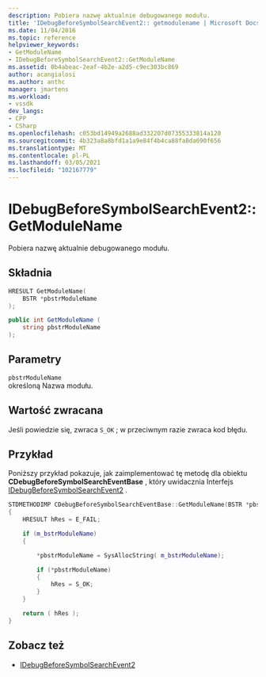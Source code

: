 ```yaml
---
description: Pobiera nazwę aktualnie debugowanego modułu.
title: 'IDebugBeforeSymbolSearchEvent2:: getmodulename | Microsoft Docs'
ms.date: 11/04/2016
ms.topic: reference
helpviewer_keywords:
- GetModuleName
- IDebugBeforeSymbolSearchEvent2::GetModuleName
ms.assetid: 0b4abeac-2eaf-4b2e-a2d5-c9ec303bc869
author: acangialosi
ms.author: anthc
manager: jmartens
ms.workload:
- vssdk
dev_langs:
- CPP
- CSharp
ms.openlocfilehash: c053bd14949a2688ad332207d07355333814a120
ms.sourcegitcommit: 4b323a8a8bfd1a1a9e84f4b4ca88fa8da690f656
ms.translationtype: MT
ms.contentlocale: pl-PL
ms.lasthandoff: 03/05/2021
ms.locfileid: "102167779"
---
```

# <a name="idebugbeforesymbolsearchevent2getmodulename"></a>IDebugBeforeSymbolSearchEvent2::GetModuleName
Pobiera nazwę aktualnie debugowanego modułu.

## <a name="syntax"></a>Składnia

```cpp
HRESULT GetModuleName(
    BSTR *pbstrModuleName
);
```

```csharp
public int GetModuleName (
    string pbstrModuleName
);
```

## <a name="parameters"></a>Parametry
`pbstrModuleName`\
określoną Nazwa modułu.

## <a name="return-value"></a>Wartość zwracana
Jeśli powiedzie się, zwraca `S_OK` ; w przeciwnym razie zwraca kod błędu.

## <a name="example"></a>Przykład
Poniższy przykład pokazuje, jak zaimplementować tę metodę dla obiektu **CDebugBeforeSymbolSearchEventBase** , który uwidacznia Interfejs [IDebugBeforeSymbolSearchEvent2](../../../extensibility/debugger/reference/idebugbeforesymbolsearchevent2.md) .

```cpp
STDMETHODIMP CDebugBeforeSymbolSearchEventBase::GetModuleName(BSTR *pbstrModuleName)
{
    HRESULT hRes = E_FAIL;

    if (m_bstrModuleName)
    {

        *pbstrModuleName = SysAllocString( m_bstrModuleName);

        if (*pbstrModuleName)
        {
            hRes = S_OK;
        }
    }

    return ( hRes );
}
```

## <a name="see-also"></a>Zobacz też
- [IDebugBeforeSymbolSearchEvent2](../../../extensibility/debugger/reference/idebugbeforesymbolsearchevent2.md)
